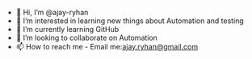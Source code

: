 - 👋 Hi, I’m @ajay-ryhan
- 👀 I’m interested in learning new things about Automation and testing
- 🌱 I’m currently learning GitHub
- 💞️ I’m looking to collaborate on Automation
- 📫 How to reach me - Email me:ajay.ryhan@gmail.com

<!---
ajay-ryhan/ajay-ryhan is a ✨ special ✨ repository because its `README.md` (this file) appears on your GitHub profile.
You can click the Preview link to take a look at your changes.
--->
